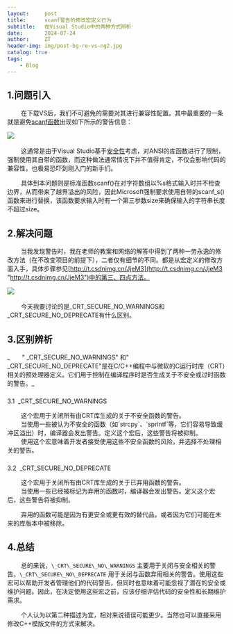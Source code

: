 ```yaml
---
layout:     post
title:      scanf警告的修改宏定义行为
subtitle:   在Visual Studio中的两种方式辨析
date:       2024-07-24
author:     ZT
header-img: img/post-bg-re-vs-ng2.jpg
catalog: true
tags:
    - Blog
---
```


 

1.问题引入
------

        在下载VS后，我们不可避免的需要对其进行兼容性配置。其中最重要的一条就是避免[scanf函数](https://so.csdn.net/so/search?q=scanf%E5%87%BD%E6%95%B0&spm=1001.2101.3001.7020)出现如下所示的警告信息：

![](https://img-blog.csdnimg.cn/direct/d230684eac1f48fc885dfe89f0ade281.png)        

        这通常是由于Visual Studio基于[安全性](https://so.csdn.net/so/search?q=%E5%AE%89%E5%85%A8%E6%80%A7&spm=1001.2101.3001.7020)考虑，对ANSI的库函数进行了限制，强制使用其自带的函数，而这种做法通常情况下并不值得肯定，不仅会影响代码的兼容性，也极易恐吓到刚入门的新手们。   

        具体到本问题则是标准函数scanf()在对字符数组以%s格式输入时并不检查边界，从而带来了越界溢出的风险，因此Microsoft强制要求使用自带的scanf_s()函数来进行替换，该函数要求输入时有一个第三参数size来确保输入的字符串长度不超过size。

2.解决问题
------

        当我发现警告时，我在老师的教案和网络的解答中得到了两种一劳永逸的修改方法（在不改变项目的前提下），二者仅有细节的不同。都是从宏定义的修改方面入手，具体步骤参见[http://t.csdnimg.cn/JjeM3](http://t.csdnimg.cn/JjeM3 "http://t.csdnimg.cn/JjeM3")中的第三、四点方法。

![](https://img-blog.csdnimg.cn/direct/74357908db7c432c9770336b8ffb2b27.png)​        

        今天我要讨论的是\_CRT\_SECURE\_NO\_WARNINGS和\_CRT\_SECURE\_NO\_DEPRECATE有什么区别。

3.区别辨析
------

_       " \_CRT\_SECURE\_NO\_WARNINGS" 和" \_CRT\_SECURE\_NO\_DEPRECATE"是在C/C++编程中与微软的C运行时库（CRT）相关的预处理器定义。它们用于控制在编译程序时是否生成关于不安全或过时函数的警告。_

###   
3.1  \_CRT\_SECURE\_NO\_WARNINGS

        这个宏用于关闭所有由CRT库生成的关于不安全函数的警告。  
        当使用一些被认为不安全的函数（如\`strcpy\`、\`sprintf\`等，它们容易导致缓冲区溢出）时，编译器会发出警告。定义这个宏后，这些警告将被抑制。  
        使用这个宏意味着开发者接受使用这些不安全函数的风险，并选择不处理相关的警告。

###   
3.2  \_CRT\_SECURE\_NO\_DEPRECATE

        这个宏用于关闭所有由CRT库生成的关于已弃用函数的警告。  
        当使用一些已经被标记为弃用的函数时，编译器会发出警告。定义这个宏后，这些警告将被抑制。

        弃用的函数可能是因为有更安全或更有效的替代品，或者因为它们可能在未来的库版本中被移除。

4.总结
----

        总的来说，`\_CRT\_SECURE\_NO\_WARNINGS` 主要用于关闭与安全相关的警告，`\_CRT\_SECURE\_NO\_DEPRECATE` 用于关闭与函数弃用相关的警告。使用这些宏可以帮助开发者管理他们的代码警告，但同时也意味着可能忽视了潜在的安全或维护问题。因此，在决定使用这些宏之前，应该仔细评估代码的安全性和长期维护需求。

        个人认为以第二种描述为宜，相对来说错误可能更少。当然也可以直接采用修改C++模版文件的方式来解决。
